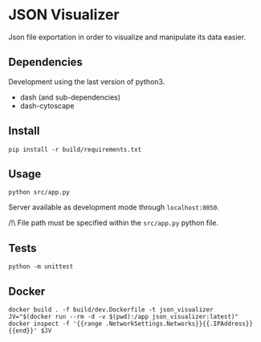 # JSON Visualizer
Json file exportation in order to visualize and manipulate its data easier.

## Dependencies
Development using the last version of python3.
 - dash (and sub-dependencies)
 - dash-cytoscape

## Install
```shell
pip install -r build/requirements.txt
```

## Usage
```shell
python src/app.py
```
Server available as development mode through `localhost:8050`.

/!\ File path must be specified within the `src/app.py` python file.

## Tests
```shell
python -m unittest
```

## Docker
```shell
docker build . -f build/dev.Dockerfile -t json_visualizer
JV="$(docker run --rm -d -v $(pwd):/app json_visualizer:latest)"
docker inspect -f '{{range .NetworkSettings.Networks}}{{.IPAddress}}{{end}}' $JV
```
